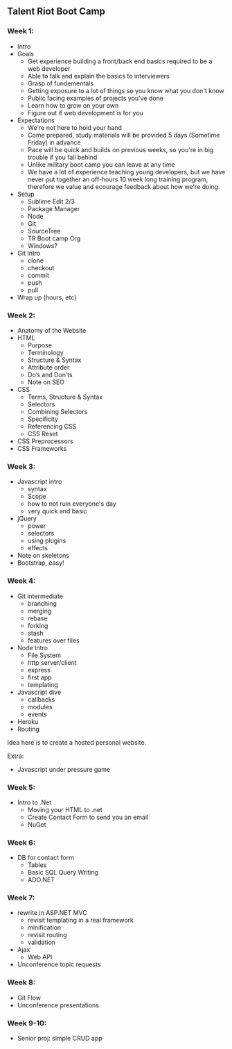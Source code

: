 ## Talent Riot Boot Camp

### Week 1:

- Intro
- Goals
	- Get experience building a front/back end basics required to be a web developer
	- Able to talk and explain the basics to interviewers
	- Grasp of fundementals
	- Getting exposure to a lot of things so you know what you don't know
	- Public facing examples of projects you've done
	- Learn how to grow on your own
	- Figure out if web development is for you
- Expectations
	- We're not here to hold your hand
	- Come prepared, study materials will be provided 5 days (Sometime Friday) in advance
	- Pace will be quick and builds on previous weeks, so you're in big trouble if you fall behind
	- Unlike military boot camp you can leave at any time
	- We have a lot of experience teaching young developers, but we have never put together an off-hours 10 week long training program, therefore we value and ecourage feedback about how we're doing.
- Setup
	- Sublime Edit 2/3
	- Package Manager
	- Node
	- Git
	- SourceTree
	- TR Boot camp Org
	- Windows?
- Git Intro
	- clone
	- checkout
	- commit
	- push
	- pull
- Wrap up (hours, etc)

### Week 2:

- Anatomy of the Website
- HTML
	- Purpose
	- Terminology
	- Structure & Syntax
	- Attribute order
	- Do’s and Don’ts
	- Note on SEO
- CSS
	- Terms, Structure & Syntax
	- Selectors
	- Combining Selectors
	- Specificity
	- Referencing CSS
	- CSS Reset
- CSS Preprocessors
- CSS Frameworks

### Week 3:

- Javascript intro
	- syntax
	- Scope
	- how to not ruin everyone's day
	- very quick and basic
- jQuery
	- power
	- selectors
	- using plugins
	- effects
- Note on skeletons
- Bootstrap, easy!

### Week 4:

- Git intermediate
	- branching
	- merging
	- rebase
	- forking
	- stash
	- features over files
- Node Intro
	- File System
	- http server/client
	- express
	- first app
	- templating
- Javascript dive
	- callbacks
	- modules
	- events
- Heroku
- Routing

Idea here is to create a hosted personal website.

Extra:
- Javascript under pressure game

### Week 5:

- Intro to .Net
	- Moving your HTML to .net
	- Create Contact Form to send you an email
	- NuGet

### Week 6:

- DB for contact form
	- Tables
	- Basic SQL Query Writing
	- ADO.NET

### Week 7:

- rewrite in ASP.NET MVC
	- revisit templating in a real framework
	- minification
	- revisit routing
	- validation
- Ajax
	- Web API
- Unconference topic requests

### Week 8:

- Git Flow
- Unconference presentations

### Week 9-10:

- Senior proj: simple CRUD app

